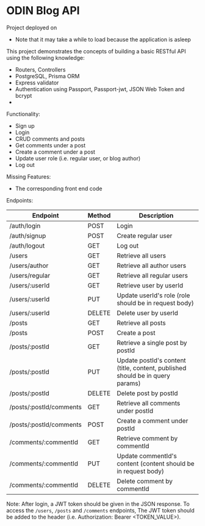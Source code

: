# ODIN Blog API
Project deployed on

- Note that it may take a while to load because the application is asleep

This project demonstrates the concepts of building a basic RESTful API using the following knowledge:
- Routers, Controllers
- PostgreSQL, Prisma ORM
- Express validator
- Authentication using Passport, Passport-jwt, JSON Web Token and bcrypt
- 

Functionality:
- Sign up
- Login
- CRUD comments and posts
- Get comments under a post
- Create a comment under a post
- Update user role (i.e. regular user, or blog author)
- Log out

Missing Features:
- The corresponding front end code

Endpoints:

| Endpoint   | Method | Description |
| -------- | ------- | ------------- |
| /auth/login  | POST    | Login     |
| /auth/signup | POST    | Create regular user |
| /auth/logout    | GET    | Log out |
| /users | GET | Retrieve all users |
| /users/author | GET | Retrieve all author users |
| /users/regular | GET | Retrieve all regular users |
| /users/:userId | GET | Retrieve user by userId | 
| /users/:userId | PUT | Update userId's role (role should be in request body) | 
| /users/:userId | DELETE | Delete user by userId | 
| /posts | GET | Retrieve all posts |
| /posts | POST | Create a post |
| /posts/:postId | GET | Retrieve a single post by postId |
| /posts/:postId | PUT | Update postId's content (title, content, published should be in query params) |
| /posts/:postId | DELETE | Delete post by postId |
| /posts/:postId/comments | GET | Retrieve all comments under postId |
| /posts/:postId/comments | POST | Create a comment under postId |
| /comments/:commentId | GET | Retrieve comment by commentId |
| /comments/:commentId | PUT | Update commentId's content (content should be in request body) |
| /comments/:commentId | DELETE | Delete comment by commentId | 

Note: After login, a JWT token should be given in the JSON response. To access the `/users`, `/posts` and `/comments` endpoints, The JWT token should be added to the header (i.e. Authorization: Bearer &lt;TOKEN_VALUE&gt;).